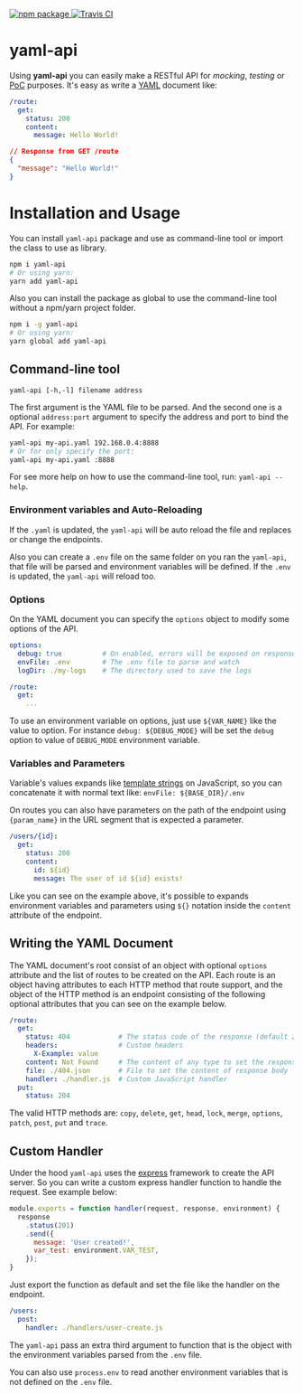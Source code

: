 [
    ![npm package](https://img.shields.io/npm/v/yaml-api)
](https://www.npmjs.com/package/yaml-api)
[
    ![Travis CI](https://travis-ci.com/Silva97/yaml-api.svg?branch=master)
](https://travis-ci.com/github/Silva97/yaml-api)

# yaml-api
Using **yaml-api** you can easily make a RESTful API for _mocking_, _testing_ or [PoC] purposes. It's easy as write a [YAML] document like:

```yaml
/route:
  get:
    status: 200
    content:
      message: Hello World!
```
```json
// Response from GET /route
{
  "message": "Hello World!"
}
```

# Installation and Usage
You can install `yaml-api` package and use as command-line tool or import the class to use as library.

```bash
npm i yaml-api
# Or using yarn:
yarn add yaml-api
```

Also you can install the package as global to use the command-line tool without a npm/yarn project folder.
```bash
npm i -g yaml-api
# Or using yarn:
yarn global add yaml-api
```

## Command-line tool
`yaml-api [-h,-l] filename address`

The first argument is the YAML file to be parsed. And the second one is a optional `address:port` argument to specify the address and port to bind the API. For example:

```bash
yaml-api my-api.yaml 192.168.0.4:8888
# Or for only specify the port:
yaml-api my-api.yaml :8888
```

For see more help on how to use the command-line tool, run: `yaml-api --help`.

### Environment variables and Auto-Reloading
If the `.yaml` is updated, the `yaml-api` will be auto reload the file and replaces or change the endpoints.

Also you can create a `.env` file on the same folder on you ran the `yaml-api`, that file will be parsed and environment variables will be defined. If the `.env` is updated, the `yaml-api` will reload too.

### Options
On the YAML document you can specify the `options` object to modify some options of the API.

```yaml
options:
  debug: true          # On enabled, errors will be exposed on responses
  envFile: .env        # The .env file to parse and watch
  logDir: ./my-logs    # The directory used to save the logs

/route:
  get:
    ...
```

To use an environment variable on options, just use `${VAR_NAME}` like the value to option. For instance `debug: ${DEBUG_MODE}` will be set the `debug` option to value of `DEBUG_MODE` environment variable.

### Variables and Parameters
Variable's values expands like [template strings] on JavaScript, so you can concatenate it with normal text like: `envFile: ${BASE_DIR}/.env`

On routes you can also have parameters on the path of the endpoint using `{param_name}` in the URL segment that is expected a parameter.
```yaml
/users/{id}:
  get:
    status: 200
    content:
      id: ${id}
      message: The user of id ${id} exists!
```

Like you can see on the example above, it's possible to expands environment variables and parameters using `${}` notation inside the `content` attribute of the endpoint.

## Writing the YAML Document
The YAML document's root consist of an object with optional `options` attribute and the list of routes to be created on the API.
Each route is an object having attributes to each HTTP method that route support, and the object of the HTTP method is an endpoint consisting of the following optional attributes that you can see on the example below.

```yaml
/route:
  get:
    status: 404            # The status code of the response (default 200)
    headers:               # Custom headers
      X-Example: value
    content: Not Found     # The content of any type to set the response body
    file: ./404.json       # File to set the content of response body
    handler: ./handler.js  # Custom JavaScript handler
  put:
    status: 204
```

The valid HTTP methods are: `copy`, `delete`, `get`, `head`, `lock`, `merge`, `options`, `patch`, `post`, `put` and `trace`.

## Custom Handler
Under the hood `yaml-api` uses the [express] framework to create the API server. So you can write a custom express handler function to handle the request. See example below:

```js
module.exports = function handler(request, response, environment) {
  response
    .status(201)
    .send({
      message: 'User created!',
      var_test: environment.VAR_TEST,
    });
}
```

Just export the function as default and set the file like the handler on the endpoint.
```yaml
/users:
  post:
    handler: ./handlers/user-create.js
```

The `yaml-api` pass an extra third argument to function that is the object with the environment variables parsed from the `.env` file.

You can also use `process.env` to read another environment variables that is not defined on the `.env` file.


[PoC]: https://en.wikipedia.org/wiki/Proof_of_concept
[YAML]: https://en.wikipedia.org/wiki/YAML
[template strings]: https://developer.mozilla.org/en-US/docs/Web/JavaScript/Reference/Template_literals
[express]: https://www.npmjs.com/package/express
